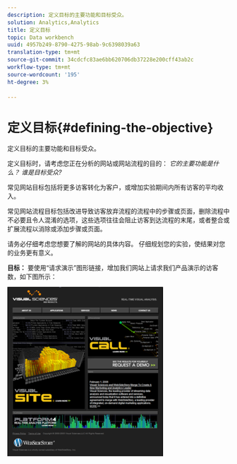 ```yaml
---
description: 定义目标的主要功能和目标受众。
solution: Analytics,Analytics
title: 定义目标
topic: Data workbench
uuid: 4957b249-8790-4275-98ab-9c6398039a63
translation-type: tm+mt
source-git-commit: 34cdcfc83ae6bb620706db37228e200cff43ab2c
workflow-type: tm+mt
source-wordcount: '195'
ht-degree: 3%

---
```



# 定义目标{#defining-the-objective}

定义目标的主要功能和目标受众。

定义目标时，请考虑您正在分析的网站或网站流程的目的： *它的主要功能是什么？ 谁是目标受众?*

常见网站目标包括将更多访客转化为客户，或增加实验期间内所有访客的平均收入。

常见网站流程目标包括改进导致访客放弃流程的流程中的步骤或页面，删除流程中不必要且令人混淆的选项，这些选项往往会阻止访客到达流程的末尾，或者整合或扩展流程以消除或添加步骤或页面。

请务必仔细考虑您想要了解的网站的具体内容。 仔细规划您的实验，使结果对您的业务更有意义。

**目标：** 要使用“请求演示”图形链接，增加我们网站上请求我们产品演示的访客数，如下图所示：

![](assets/ControlPage.png)

